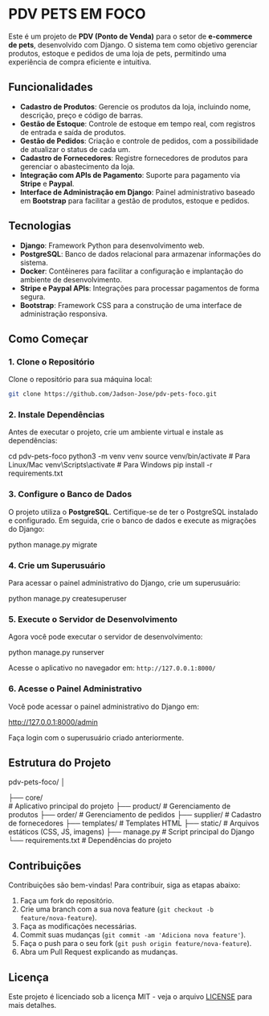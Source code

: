 # PDV PETS EM FOCO

Este é um projeto de **PDV (Ponto de Venda)** para o setor de **e-commerce de pets**, desenvolvido com Django. O sistema tem como objetivo gerenciar produtos, estoque e pedidos de uma loja de pets, permitindo uma experiência de compra eficiente e intuitiva.

## Funcionalidades

- **Cadastro de Produtos**: Gerencie os produtos da loja, incluindo nome, descrição, preço e código de barras.
- **Gestão de Estoque**: Controle de estoque em tempo real, com registros de entrada e saída de produtos.
- **Gestão de Pedidos**: Criação e controle de pedidos, com a possibilidade de atualizar o status de cada um.
- **Cadastro de Fornecedores**: Registre fornecedores de produtos para gerenciar o abastecimento da loja.
- **Integração com APIs de Pagamento**: Suporte para pagamento via **Stripe** e **Paypal**.
- **Interface de Administração em Django**: Painel administrativo baseado em **Bootstrap** para facilitar a gestão de produtos, estoque e pedidos.

## Tecnologias

- **Django**: Framework Python para desenvolvimento web.
- **PostgreSQL**: Banco de dados relacional para armazenar informações do sistema.
- **Docker**: Contêineres para facilitar a configuração e implantação do ambiente de desenvolvimento.
- **Stripe e Paypal APIs**: Integrações para processar pagamentos de forma segura.
- **Bootstrap**: Framework CSS para a construção de uma interface de administração responsiva.

## Como Começar

### 1. Clone o Repositório

Clone o repositório para sua máquina local:

```bash
git clone https://github.com/Jadson-Jose/pdv-pets-foco.git
```

### 2. Instale Dependências

Antes de executar o projeto, crie um ambiente virtual e instale as dependências:


cd pdv-pets-foco
python3 -m venv venv
source venv/bin/activate  # Para Linux/Mac
venv\Scripts\activate  # Para Windows
pip install -r requirements.txt


### 3. Configure o Banco de Dados

O projeto utiliza o **PostgreSQL**. Certifique-se de ter o PostgreSQL instalado e configurado. Em seguida, crie o banco de dados e execute as migrações do Django:


python manage.py migrate


### 4. Crie um Superusuário

Para acessar o painel administrativo do Django, crie um superusuário:


python manage.py createsuperuser


### 5. Execute o Servidor de Desenvolvimento

Agora você pode executar o servidor de desenvolvimento:


python manage.py runserver


Acesse o aplicativo no navegador em: `http://127.0.0.1:8000/`

### 6. Acesse o Painel Administrativo

Você pode acessar o painel administrativo do Django em:


http://127.0.0.1:8000/admin


Faça login com o superusuário criado anteriormente.

## Estrutura do Projeto


pdv-pets-foco/
│

├── core/  </br>              # Aplicativo principal do projeto
├── product/             # Gerenciamento de produtos
├── order/               # Gerenciamento de pedidos
├── supplier/            # Cadastro de fornecedores
├── templates/           # Templates HTML
├── static/              # Arquivos estáticos (CSS, JS, imagens)
├── manage.py            # Script principal do Django
└── requirements.txt     # Dependências do projeto



## Contribuições

Contribuições são bem-vindas! Para contribuir, siga as etapas abaixo:

1. Faça um fork do repositório.
2. Crie uma branch com a sua nova feature (`git checkout -b feature/nova-feature`).
3. Faça as modificações necessárias.
4. Commit suas mudanças (`git commit -am 'Adiciona nova feature'`).
5. Faça o push para o seu fork (`git push origin feature/nova-feature`).
6. Abra um Pull Request explicando as mudanças.

## Licença

Este projeto é licenciado sob a licença MIT - veja o arquivo [LICENSE](LICENSE) para mais detalhes.
